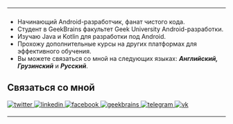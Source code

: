 ____
### <div align="center">
- Начинающий Android-разработчик, фанат чистого кода.
- Студент в GeekBrains факультет Geek University Android-разработки.
- Изучаю Java и Kotlin для разработки под Android.
- Прохожу дополнительные курсы на других платформах для эффективного обучения.
- Вы можете связаться со мной на следующих языках: ***Английский,*** ***Грузинский*** и ***Русский***.

## Связаться со мной
<a href="https://twitter.com/zurbaevi" target="_blank">
<img src=https://img.shields.io/badge/twitter-%2300acee.svg?&style=for-the-badge&logo=twitter&logoColor=white alt=twitter style="margin-bottom: 5px;" />
</a>
<a href="https://www.linkedin.com/in/zurbaevi/" target="_blank">
<img src=https://img.shields.io/badge/linkedin-%231E77B5.svg?&style=for-the-badge&logo=linkedin&logoColor=white alt=linkedin style="margin-bottom: 5px;" />
</a>
<a href="https://www.facebook.com/zurbaevi" target="_blank">
<img src=https://img.shields.io/badge/facebook-%232E87FB.svg?&style=for-the-badge&logo=facebook&logoColor=white alt=facebook style="margin-bottom: 5px;" />
</a>  
<a href="https://geekbrains.ru/users/4706985" target="_blank">
<img src=https://img.shields.io/badge/geekbrains%20-%23E4405F.svg?&style=for-the-badge&logo=mail.ru&logoColor=white alt=geekbrains style="margin-bottom: 5px;" />
</a>
<a href="https://t.me/zurbaevi" target="_blank">
<img src=https://img.shields.io/badge/telegram-%231E77B5.svg?&style=for-the-badge&logo=telegram&logoColor=white alt=telegram style="margin-bottom: 5px;" />
</a>  
<a href="https://vk.com/zurbaevi" target="_blank">
<img src=https://img.shields.io/badge/VKontakte-%231E77B5.svg?&style=for-the-badge&logo=vk&logoColor=white alt=vk style="margin-bottom: 5px;" />
</a>  

___
